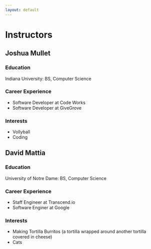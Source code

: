 ```yaml
---
layout: default
---
```


# Instructors

## Joshua Mullet

### Education 
Indiana University: BS, Computer Science 

### Career Experience
* Software Developer at Code Works 
* Software Developer at GiveGrove

### Interests 
* Vollyball 
* Coding 



## David Mattia

### Education 
University of Notre Dame: BS, Computer Science

### Career Experience
* Staff Engineer at Transcend.io
* Software Enginer at Google

### Interests 
* Making Tortilla Burritos (a tortilla wrapped around another tortilla covered in cheese) 
* Cats
